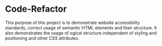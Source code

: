 # Code-Refactor
This purpose of this project is to demonstrate website accessibility standards, correct usage of semantic HTML elements and their structure. It also demonstrates the usage of ogical structure independent of styling and positioning and other CSS attributes.
